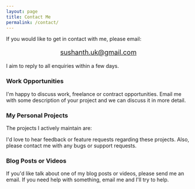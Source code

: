 ```yaml
---
layout: page
title: Contact Me
permalink: /contact/
---
```


If you would like to get in contact with me, please email:

<p style="text-align:center;font-size:18px;">
  <a href="mailto:sushanth.uk@gmail.com">sushanth.uk@gmail.com</a>
</p>

I aim to reply to all enquiries within a few days.

### Work Opportunities
I'm happy to discuss work, freelance or contract opportunities. Email me with some description of your project and we can discuss it in more detail.

### My Personal Projects
The projects I actively maintain are:


I'd love to hear feedback or feature requests regarding these projects. Also, please contact me with any bugs or support requests.

### Blog Posts or Videos
If you'd like talk about one of my blog posts or videos, please send me an email. If you need help with something, email me and I'll try to help.

